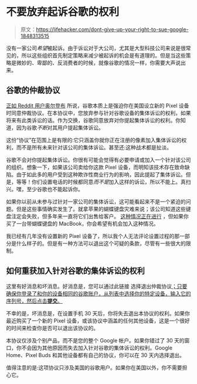 # 不要放弃起诉谷歌的权利

> 原文：<https://lifehacker.com/dont-give-up-your-right-to-sue-google-1848313515>

没有一家公司*希望*被起诉。由于诉讼对于大公司，尤其是大型科技公司来说是很常见的，所以这些组织首先制定策略来减少被起诉的机会是有道理的。但是当这些策略是微妙的、卑鄙的、反消费者的时候，就像谷歌的情况一样，你需要大声说出来。



## 谷歌的仲裁协议

[正如 Reddit 用户奥尔登布](https://www.reddit.com/r/GooglePixel/comments/rwxrgi/you_should_opt_out_of_the_device_arbitration/?utm_source=share&utm_medium=web2x&context=3) 所说，谷歌本质上是强迫你在美国设立新的 Pixel 设备时同意仲裁协议。在本协议中，您放弃参与针对谷歌设备的集体诉讼的权利，如果将来有此类诉讼的话。作为交换，谷歌同意放弃对你提起集体诉讼的权利。你知道，因为谷歌*不断*对其用户提起集体诉讼。

这份“协议”在范围上是有限的:它只涵盖你就你正在注册的像素加入集体诉讼的权利，而不是所有未来针对该公司的集体诉讼。甚至还:这种战术都是扯淡。

谷歌不会对你提起集体诉讼。你很有可能会觉得有必要申请或加入一个针对该公司的组织。想象一下，如果该公司卖给你这款 Pixel 设备，而明知该技术存在致命缺陷。由于如此多的用户受到这种欺诈性商业行为的影响，因此提起了集体诉讼。但是，等等！你们设置电话的时候都同意*而不是*加入这样的诉讼，所以不能上。真扫兴。嘿，至少谷歌也不能起诉你。

如果你以前从未参与过针对一家公司的集体诉讼，这可能看起来不是一个紧迫的问题。但是这些事情确实发生了。就拿苹果的蝴蝶键盘灾难来说；该公司知道这些键盘注定会失败，但多年来一直将它们出售给客户。 [这种情况正在进行](https://lifehacker.com/how-to-get-in-on-the-lawsuit-against-apples-terrible-ma-1846560840) ，但如果你买了一台带蝴蝶键盘的 MacBook，你会希望有机会加入这种情况。

我已经有几年没有设置新的 Pixel 设备了，所以我个人无法评论设置过程的那一部分是什么样子的。但是有一种方法可以退出这个可疑的条款，尽管有一些很大的限制。

## 如何重获加入针对谷歌的集体诉讼的权利

这里有好消息和坏消息。好消息是，您可以通过此链接 选择退出仲裁协议[；只要确保你登录了和你的设备相同的谷歌账户，从列表中选择你的特定设备，输入它的序列号，然后点击**提交**。](https://partnerdash.google.com/apps/devicearbitrationoptout/optoutform)

不幸的是，坏消息是，在设置手机 30 天后，你将失去退出本协议的权利。如果你最近购买了一个新的 Pixel 设备，或该协议中涵盖的任何其他设备，这是一个很好的时间来检查你是否可以退出该协议的。

本协议仅涉及个别产品，而不是您的整个 Google 帐户。如果你错过了 30 天的窗口，你不会因为其他原因而失去加入针对谷歌的集体诉讼的权利。Google Home、Pixel Buds 和其他设备都有自己的协议，你可以在 30 天内选择退出。

值得注意的是:这项协议只涉及美国的谷歌用户。如果你在美国以外，你不需要担心它。